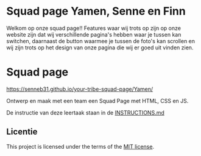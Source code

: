 # Squad page Yamen, Senne en Finn
Welkom op onze squad page!!
Features waar wij trots op zijn op onze website zijn dat wij verschillende pagina's hebben waar je tussen kan switchen, daarnaast de button waarmee je tussen de foto's kan scrollen en wij zijn trots op het design van onze pagina die wij er goed uit vinden zien.
# Squad page
https://senneb31.github.io/your-tribe-squad-page/Yamen/

Ontwerp en maak met een team een Squad Page met HTML, CSS en JS.

De instructie van deze leertaak staan in de [INSTRUCTIONS.md](https://github.com/fdnd-task/your-tribe-squad-page/blob/main/docs/INSTRUCTIONS.md)

## Licentie

This project is licensed under the terms of the [MIT license](./LICENSE).
